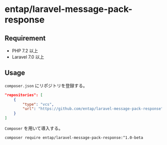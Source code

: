 # entap/laravel-message-pack-response

## Requirement

- PHP 7.2 以上
- Laravel 7.0 以上

## Usage

`composer.json` にリポジトリを登録する。

```json
"repositories": [
    {
        "type": "vcs",
        "url": "https://github.com/entap/laravel-message-pack-response"
    }
]
```

`Composer` を用いて導入する。

```sh
composer require entap/laravel-message-pack-response:^1.0-beta
```
